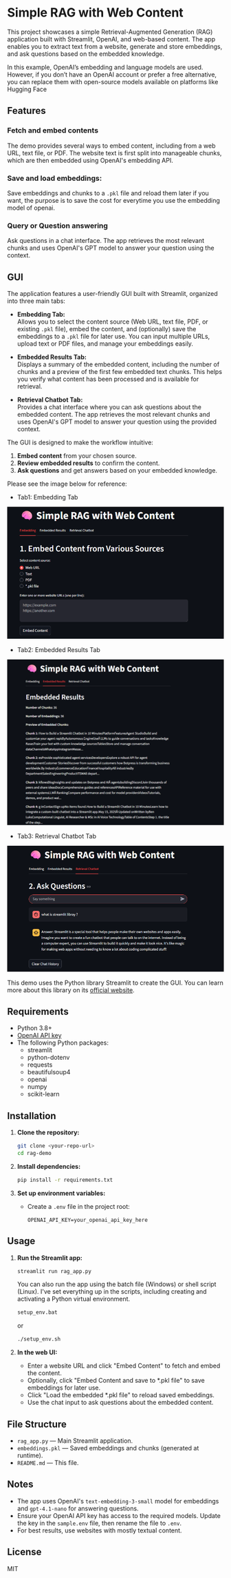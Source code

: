 # Simple RAG with Web Content

This project showcases a simple Retrieval-Augmented Generation (RAG) application built with Streamlit, OpenAI, and web-based content. The app enables you to extract text from a website, generate and store embeddings, and ask questions based on the embedded knowledge.

In this example, OpenAI’s embedding and language models are used. However, if you don’t have an OpenAI account or prefer a free alternative, you can replace them with open-source models available on platforms like Hugging Face

## Features

### Fetch and embed contents
   
The demo provides several ways to embed content, including from a web URL, text file, or PDF. The website text is first split into manageable chunks, which are then embedded using OpenAI's embedding API.
  
### Save and load embeddings:

Save embeddings and chunks to a `.pkl` file and reload them later if you want, the purpose is to save the cost for everytime you use the embedding model of openai.

### Query or Question answering 

Ask questions in a chat interface. The app retrieves the most relevant chunks and uses OpenAI's GPT model to answer your question using the context.

## GUI

The application features a user-friendly GUI built with Streamlit, organized into three main tabs:

- **Embedding Tab:**  
  Allows you to select the content source (Web URL, text file, PDF, or existing `.pkl` file), embed the content, and (optionally) save the embeddings to a `.pkl` file for later use. You can input multiple URLs, upload text or PDF files, and manage your embeddings easily.

- **Embedded Results Tab:**  
  Displays a summary of the embedded content, including the number of chunks and a preview of the first few embedded text chunks. This helps you verify what content has been processed and is available for retrieval.

- **Retrieval Chatbot Tab:**  
  Provides a chat interface where you can ask questions about the embedded content. The app retrieves the most relevant chunks and uses OpenAI's GPT model to answer your question using the provided context.

The GUI is designed to make the workflow intuitive:  
1. **Embed content** from your chosen source.  
2. **Review embedded results** to confirm the content.  
3. **Ask questions** and get answers based on your embedded knowledge.

Please see the image below for reference:
* Tab1: Embedding Tab
  
![alt text](./img/GUI1.png)

* Tab2: Embedded Results Tab

![alt text](./img/GUI2.png)

* Tab3: Retrieval Chatbot Tab

![alt text](./img/GUI3.png)

This demo uses the Python library Streamlit to create the GUI. You can learn more about this library on its [official website](https://docs.streamlit.io/get-started/tutorials).

## Requirements

- Python 3.8+
- [OpenAI API key](https://platform.openai.com/)
- The following Python packages:
  - streamlit
  - python-dotenv
  - requests
  - beautifulsoup4
  - openai
  - numpy
  - scikit-learn

## Installation

1. **Clone the repository:**
    ```sh
    git clone <your-repo-url>
    cd rag-demo
    ```

2. **Install dependencies:**
    ```sh
    pip install -r requirements.txt
    ```

3. **Set up environment variables:**
    - Create a `.env` file in the project root:
      ```
      OPENAI_API_KEY=your_openai_api_key_here
      ```

## Usage

1. **Run the Streamlit app:**
    ```sh
    streamlit run rag_app.py
    ```
    You can also run the app using the batch file (Windows) or shell script (Linux). I've set everything up in the scripts, including creating and activating a Python virtual environment.
    ```sh
    setup_env.bat
    ```
    or

     ```sh
    ./setup_env.sh
    ```
2. **In the web UI:**
    - Enter a website URL and click "Embed Content" to fetch and embed the content.
    - Optionally, click "Embed Content and save to *.pkl file" to save embeddings for later use.
    - Click "Load the embedded *.pkl file" to reload saved embeddings.
    - Use the chat input to ask questions about the embedded content.

## File Structure

- `rag_app.py` — Main Streamlit application.
- `embeddings.pkl` — Saved embeddings and chunks (generated at runtime).
- `README.md` — This file.

## Notes

- The app uses OpenAI's `text-embedding-3-small` model for embeddings and `gpt-4.1-nano` for answering questions.
- Ensure your OpenAI API key has access to the required models. Update the key in the ```sample.env``` file, then rename the file to ```.env```.
- For best results, use websites with mostly textual content.

## License

MIT